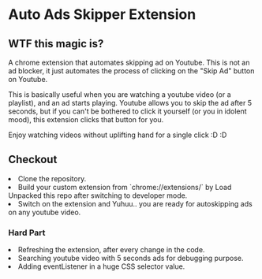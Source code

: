 # Auto Ads Skipper Extension

## WTF this magic is?

A chrome extension that automates skipping ad on Youtube. This is not an ad blocker, it just automates the process of clicking on the "Skip Ad" button on Youtube.

This is basically useful when you are watching a youtube video (or a playlist), and an ad starts playing. Youtube allows you to skip the ad after 5 seconds, but if you can't be bothered to click it yourself (or you in idolent mood), this extension clicks that button for you.

Enjoy watching videos without uplifting hand for a single click :D :D

## Checkout

<li>Clone the repository.</li>
<li>Build your custom extension from `chrome://extensions/` by Load Unpacked this repo after switching to developer mode.</li>
<li>Switch on the extension and Yuhuu.. you are ready for autoskipping ads on any youtube video.</li>

### Hard Part

<li>Refreshing the extension, after every change in the code.</li>
<li>Searching youtube video with 5 seconds ads for debugging purpose.</li>
<li>Adding eventListener in a huge CSS selector value.</li>



